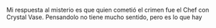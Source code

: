 Mi respuesta al misterio es que quien cometió el crimen fue el Chef con Crystal Vase. Pensandolo no tiene mucho sentido, pero es lo que hay
